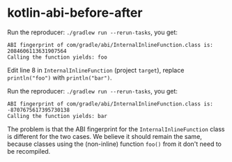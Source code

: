 # kotlin-abi-before-after

Run the reproducer: `./gradlew run --rerun-tasks`, you get:

```
ABI fingerprint of com/gradle/abi/InternalInlineFunction.class is: 2084606113631907564
Calling the function yields: foo
```

Edit line 8 in `InternalInlineFunction` (project `target`), replace `println("foo")` with `println("bar")`.

Run the reproducer: `./gradlew run --rerun-tasks`, you get:

```
ABI fingerprint of com/gradle/abi/InternalInlineFunction.class is: -8707675617395730138
Calling the function yields: bar
```

The problem is that the ABI fingerprint for the `InternalInlineFunction` class is different for the two cases.
We believe it should remain the same, because classes using the (non-inline) function `foo()` from it don't need to be recompiled.
